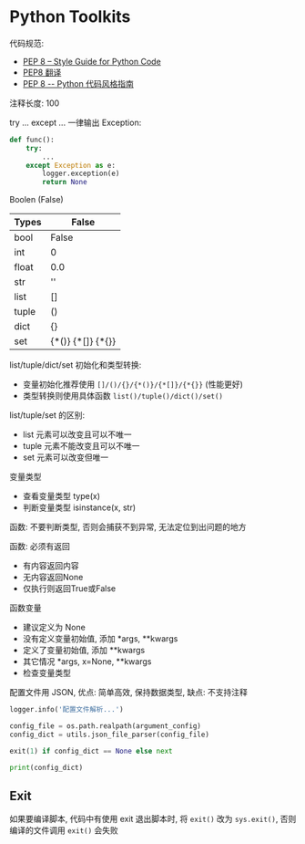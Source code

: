# Python Toolkits

代码规范:

- [PEP 8 – Style Guide for Python Code](https://peps.python.org/pep-0008/)
- [PEP8 翻译](https://www.jianshu.com/p/78d76f85bd82)
- [PEP 8 -- Python 代码风格指南](https://github.com/kernellmd/Knowledge/blob/master/Translation/PEP%208%20%E4%B8%AD%E6%96%87%E7%BF%BB%E8%AF%91.md)

注释长度: 100

try ... except ... 一律输出 Exception:

```py
def func():
    try:
        ...
    except Exception as e:
        logger.exception(e)
        return None
```

Boolen (False)

| Types | False |
| ---   | ---   |
| bool  | False |
| int   | 0     |
| float | 0.0   |
| str   | ''    |
| list  | []    |
| tuple | ()    |
| dict  | {}    |
| set   | {\*()} {\*[]} {\*{}} |

list/tuple/dict/set 初始化和类型转换:

- 变量初始化推荐使用 `[]/()/{}/{*()}/{*[]}/{*{}}` (性能更好)
- 类型转换则使用具体函数 `list()/tuple()/dict()/set()`

list/tuple/set 的区别:

- list 元素可以改变且可以不唯一
- tuple 元素不能改变且可以不唯一
- set 元素可以改变但唯一

变量类型

- 查看变量类型 type(x)
- 判断变量类型 isinstance(x, str)

函数: 不要判断类型, 否则会捕获不到异常, 无法定位到出问题的地方

函数: 必须有返回

- 有内容返回内容
- 无内容返回None
- 仅执行则返回True或False

函数变量

- 建议定义为 None
- 没有定义变量初始值, 添加 *args, **kwargs
- 定义了变量初始值, 添加 **kwargs
- 其它情况 *args, x=None, **kwargs
- 检查变量类型

配置文件用 JSON, 优点: 简单高效, 保持数据类型, 缺点: 不支持注释

```py
logger.info('配置文件解析...')

config_file = os.path.realpath(argument_config)
config_dict = utils.json_file_parser(config_file)

exit(1) if config_dict == None else next

print(config_dict)
```

## Exit

如果要编译脚本, 代码中有使用 exit 退出脚本时, 将 `exit()` 改为 `sys.exit()`, 否则编译的文件调用 `exit()` 会失败
